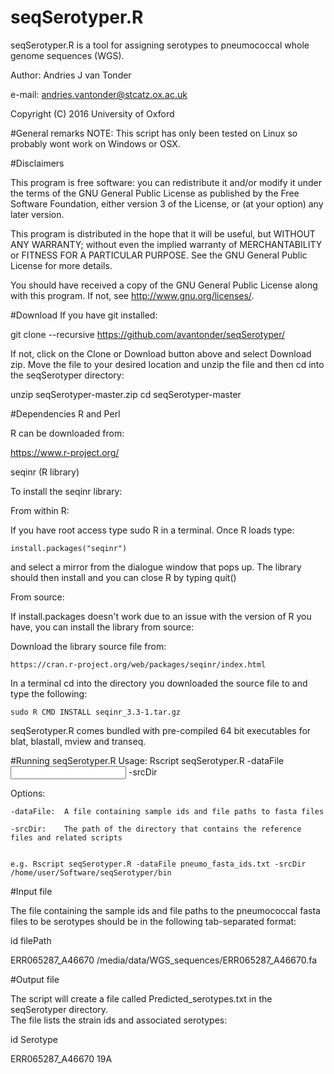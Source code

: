 # seqSerotyper.R
seqSerotyper.R is a tool for assigning serotypes to pneumococcal whole genome sequences (WGS).

Author: Andries J van Tonder

e-mail: andries.vantonder@stcatz.ox.ac.uk

Copyright (C) 2016 University of Oxford

#General remarks
NOTE: This script has only been tested on Linux so probably wont work on Windows or OSX.

#Disclaimers

This program is free software: you can redistribute it and/or modify
it under the terms of the GNU General Public License as published by
the Free Software Foundation, either version 3 of the License, or
(at your option) any later version.

This program is distributed in the hope that it will be useful,
but WITHOUT ANY WARRANTY; without even the implied warranty of
MERCHANTABILITY or FITNESS FOR A PARTICULAR PURPOSE.  See the
GNU General Public License for more details.

You should have received a copy of the GNU General Public License
along with this program.  If not, see <http://www.gnu.org/licenses/>.

#Download
If you have git installed:

  git clone --recursive https://github.com/avantonder/seqSerotyper/

If not, click on the Clone or Download button above and select Download zip.  Move the file to your desired location and unzip the file and then cd into the seqSerotyper directory:

  unzip seqSerotyper-master.zip
  cd seqSerotyper-master

#Dependencies
R and Perl

R can be downloaded from:

  https://www.r-project.org/

seqinr (R library)

To install the seqinr library:

  From within R:

  If you have root access type sudo R in a terminal.  Once R loads type:

    install.packages("seqinr")

  and select a mirror from the dialogue window that pops up.  The library should then install and you can close R by typing quit()

From source:

  If install.packages doesn't work due to an issue with the version of R you have, you can install the library from source:

  Download the library source file from:

    https://cran.r-project.org/web/packages/seqinr/index.html

  In a terminal cd into the directory you downloaded the source file to and type the following:

    sudo R CMD INSTALL seqinr_3.3-1.tar.gz

seqSerotyper.R comes bundled with pre-compiled 64 bit executables for blat, blastall, mview and transeq.

#Running seqSerotyper.R
    Usage: Rscript seqSerotyper.R -dataFile <input file> -srcDir <path>

  Options:
  
    -dataFile:	A file containing sample ids and file paths to fasta files

    -srcDir:	The path of the directory that contains the reference files and related scripts


    e.g. Rscript seqSerotyper.R -dataFile pneumo_fasta_ids.txt -srcDir /home/user/Software/seqSerotyper/bin

#Input file

The file containing the sample ids and file paths to the pneumococcal fasta files to be serotypes should 
be in the following tab-separated format:

  id	filePath
  
  ERR065287_A46670	/media/data/WGS_sequences/ERR065287_A46670.fa

#Output file

The script will create a file called Predicted_serotypes.txt in the seqSerotyper directory.  
The file lists the strain ids and associated serotypes:

  id  Serotype
  
  ERR065287_A46670  19A
